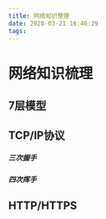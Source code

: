 ```yaml
---
title: 网络知识整理
date: 2020-03-21 16:46:29
tags:
---
```


# 网络知识梳理

## 7层模型

## TCP/IP协议

##### 三次握手

##### 四次挥手

## HTTP/HTTPS
